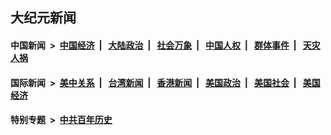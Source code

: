 ## 大纪元新闻

#### 中国新闻 &nbsp;>&nbsp; [中国经济](indexes/ncid283/README.md?10161645) &nbsp;| &nbsp; [大陆政治](indexes/ncid277/README.md?10161645) &nbsp;| &nbsp; [社会万象](indexes/ncid282/README.md?10161645) &nbsp;| &nbsp; [中国人权](indexes/ncid278/README.md?10161645) &nbsp;| &nbsp; [群体事件](indexes/ncid279/README.md?10161645) &nbsp;| &nbsp; [天灾人祸](indexes/ncid280/README.md?10161645)

#### 国际新闻 &nbsp;>&nbsp; [美中关系](indexes/nf1412576/README.md?10161645) &nbsp;| &nbsp; [台湾新闻](indexes/ncid1349361/README.md?10161645) &nbsp;| &nbsp; [香港新闻](indexes/ncid1349362/README.md?10161645) &nbsp;| &nbsp; [美国政治](indexes/ncid1078159/README.md?10161645) &nbsp;| &nbsp; [美国社会](indexes/ncid1078160/README.md?10161645) &nbsp;| &nbsp; [美国经济](indexes/ncid1078158/README.md?10161645)

#### 特别专题 &nbsp;>&nbsp; [中共百年历史](https://github.com/easy2view/epoch-special/blob/master/README.md?10161645)  
